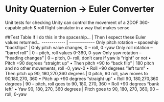# Unity Quaternion -> Euler Converter

Unit tests for checking Unity can control the movement of a 2DOF 360-capable pitch & roll flight simulator in a way that makes sense

##Test Table
If I do this in the spaceship… | Then I expect these Euler values returned…
------------ | -------------
Only pitch rotation – spaceship “backflips” |	Only pitch value changes, 0 – roll, 0 -yaw
Only roll rotation – “barrel roll” |	0 – pitch, roll values 0-360, 0-yaw
Only yaw rotation – “heading changes” |	0 – pitch, 0- roll, don’t care if yaw is “right” or not
•	Pitch +90 degrees “straight up”
•	Then pitch +90 to “back flip” |	180 pitch and no other movements, roll -0, yaw-0
•	Roll +90 degrees “left turn”
•	Then pitch up 90, 180,270,360 degrees	| 0 pitch, 90 roll, yaw moves to 90,180,270, 360
•	Pitch up +90 degrees “straight up”
•	Roll 90, 180,270,360 degrees |	90 – pitch, roll goes to 90, 180, 270, 360
•	Roll +90 degrees “bank left”
•	Yaw 90, 180, 270, 360 degrees	| Pitch goes to 90, 180, 270, 360, 90 – roll, 0-yaw
